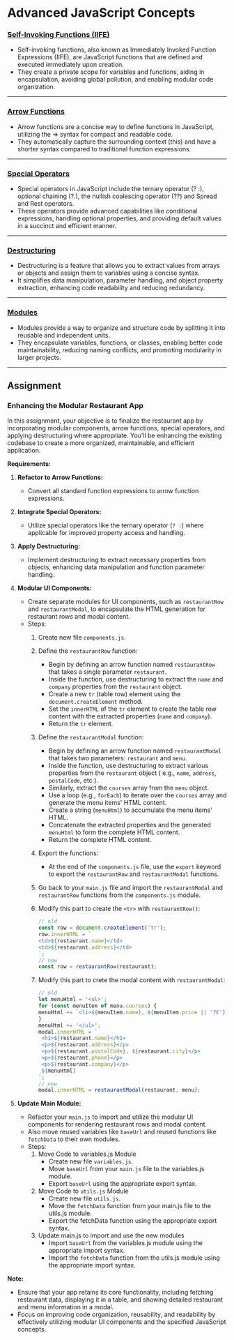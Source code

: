 # Advanced JavaScript Concepts

### [Self-Invoking Functions (IIFE)](iife.md)

- Self-invoking functions, also known as Immediately Invoked Function Expressions (IIFE), are JavaScript functions that
  are defined and executed immediately upon creation.
- They create a private scope for variables and functions, aiding in encapsulation, avoiding global pollution, and
  enabling modular code organization.

---

### [Arrow Functions](ArrowFunctions.md)

- Arrow functions are a concise way to define functions in JavaScript, utilizing the => syntax for compact and readable
  code.
- They automatically capture the surrounding context (this) and have a shorter syntax compared to traditional function
  expressions.

---

### [Special Operators](SpecialOperators.md)

- Special operators in JavaScript include the ternary operator (? :), optional chaining (?.), the nullish coalescing
  operator (??) and Spread and Rest operators.
- These operators provide advanced capabilities like conditional expressions, handling optional properties, and
  providing default values in a succinct and efficient manner.

---

### [Destructuring](Destructuring.md)

- Destructuring is a feature that allows you to extract values from arrays or objects and assign them to variables using
  a concise syntax.
- It simplifies data manipulation, parameter handling, and object property extraction, enhancing code readability and
  reducing redundancy.

---

### [Modules](Modules.md)

- Modules provide a way to organize and structure code by splitting it into reusable and independent units.
- They encapsulate variables, functions, or classes, enabling better code maintainability, reducing naming conflicts,
  and promoting modularity in larger projects.

---

## Assignment

### Enhancing the Modular Restaurant App

In this assignment, your objective is to finalize the restaurant app by incorporating modular components, arrow
functions, special operators, and applying destructuring where appropriate. You'll be enhancing the existing codebase to
create a more organized, maintainable, and efficient application.

**Requirements:**

1. **Refactor to Arrow Functions:**
    - Convert all standard function expressions to arrow function expressions.

2. **Integrate Special Operators:**
    - Utilize special operators like the ternary operator (`? :`) where applicable for improved property access and
      handling.

3. **Apply Destructuring:**
    - Implement destructuring to extract necessary properties from objects, enhancing data manipulation and function
      parameter handling.

4. **Modular UI Components:**
    - Create separate modules for UI components, such as `restaurantRow` and `restaurantModal`, to encapsulate the
      HTML
      generation for restaurant rows and modal content.
    - Steps:
        1. Create new file `components.js`.
        2. Define the `restaurantRow` function:
            - Begin by defining an arrow function named `restaurantRow` that takes a single parameter `restaurant`.
            - Inside the function, use destructuring to extract the `name` and `company` properties from
              the `restaurant` object.
            - Create a new `tr` (table row) element using the `document.createElement` method.
            - Set the `innerHTML` of the `tr` element to create the table row content with the extracted
              properties (`name` and `company`).
            - Return the `tr` element.
        3. Define the `restaurantModal` function:
            - Begin by defining an arrow function named `restaurantModal` that takes two parameters: `restaurant`
              and `menu`.
            - Inside the function, use destructuring to extract various properties from the `restaurant` object (
              e.g., `name`, `address`, `postalCode`, etc.).
            - Similarly, extract the `courses` array from the `menu` object.
            - Use a loop (e.g., `forEach`) to iterate over the `courses` array and generate the menu items' HTML
              content.
            - Create a string (`menuHtml`) to accumulate the menu items' HTML.
            - Concatenate the extracted properties and the generated `menuHtml` to form the complete HTML content.
            - Return the complete HTML content.

        4. Export the functions:
            - At the end of the `components.js` file, use the `export` keyword to export the `restaurantRow`
              and `restaurantModal` functions.
        5. Go back to your `main.js` file and import the `restaurantModal` and `restaurantRow` functions from
           the `components.js` module.
        6. Modify this part to create the `<tr>` with `restaurantRow()`:

            ```javascript
            // old
            const row = document.createElement('tr');
            row.innerHTML = `
            <td>${restaurant.name}</td>
            <td>${restaurant.address}</td>
            `;
            // new
            const row = restaurantRow(restaurant);
            ```
        7. Modify this part to crete the modal content with `restaurantModal`:

            ```javascript
            // old
            let menuHtml = '<ul>';
            for (const menuItem of menu.courses) {
            menuHtml += `<li>${menuItem.name}, ${menuItem.price || '?€'}. ${menuItem.diets}</li>`;
            }
            menuHtml += '</ul>';
            modal.innerHTML = `
             <h1>${restaurant.name}</h1>
             <p>${restaurant.address}</p>
             <p>${restaurant.postalCode}, ${restaurant.city}</p>
             <p>${restaurant.phone}</p>
             <p>${restaurant.company}</p>
             ${menuHtml}
            `;
            // new
            modal.innerHTML = restaurantModal(restaurant, menu);
            ```

5. **Update Main Module:**
    - Refactor your `main.js` to import and utilize the modular UI components for rendering restaurant rows and modal
      content.
    - Also move reused variables like `baseUrl` and reused functions like `fetchData` to their own modules.
    - Steps:
        1. Move Code to variables.js Module
            - Create new file `variables.js`.
            - Move `baseUrl` from your `main.js` file to the variables.js module.
            - Export `baseUrl` using the appropriate export syntax.
        2. Move Code to `utils.js` Module
            - Create new file `utils.js`.
            - Move the `fetchData` function from your main.js file to the utils.js module.
            - Export the fetchData function using the appropriate export syntax.
        3. Update main.js to import and use the new modules
            - Import `baseUrl` from the variables.js module using the appropriate import syntax.
            - Import the `fetchData` function from the utils.js module using the appropriate import syntax.

**Note:**

- Ensure that your app retains its core functionality, including fetching restaurant data, displaying it in a table, and
  showing detailed restaurant and menu information in a modal.
- Focus on improving code organization, reusability, and readability by effectively utilizing modular UI components and
  the specified JavaScript concepts.



